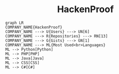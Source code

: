 <h1 align="center">HackenProof</h1>

```mermaid
graph LR
COMPANY_NAME{HackenProof}
COMPANY_NAME ---> U{Users} ---> UN[6]
COMPANY_NAME ---> R{Repositories} ---> RN[13]
COMPANY_NAME ---> G{Gists} ---> GN[1]
COMPANY_NAME ---> ML{Most Used<br>Languages}
ML --> Python[Python]
ML --> PHP[PHP]
ML --> Java[Java]
ML --> CSS[CSS]
ML --> C#[C#]
```
